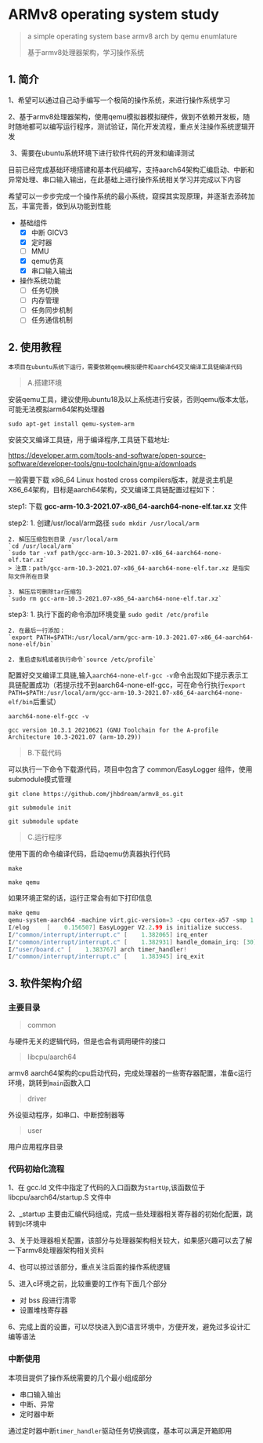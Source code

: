 # ARMv8 operating system study

> a simple operating system base armv8 arch by qemu enumlature
>
> 基于armv8处理器架构，学习操作系统

## 1. 简介
​		1、希望可以通过自己动手编写一个极简的操作系统，来进行操作系统学习

​		2、基于armv8处理器架构，使用qemu模拟器模拟硬件，做到不依赖开发板，随时随地都可以编写运行程序，测试验证，简化开发流程，重点关注操作系统逻辑开发

​		3、需要在ubuntu系统环境下进行软件代码的开发和编译测试

目前已经完成基础环境搭建和基本代码编写，支持aarch64架构汇编启动、中断和异常处理、串口输入输出，在此基础上进行操作系统相关学习并完成以下内容

希望可以一步步完成一个操作系统的最小系统，窥探其实现原理，并逐渐去添砖加瓦，丰富完善，做到从功能到性能

- 基础组件
    - [x] 中断 GICV3
    - [x] 定时器
    - [ ] MMU
    - [x] qemu仿真
    - [x] 串口输入输出

- 操作系统功能
    - [ ] 任务切换
    - [ ] 内存管理
    - [ ] 任务同步机制
    - [ ] 任务通信机制

## 2. 使用教程
    本项目在ubuntu系统下运行，需要依赖qemu模拟硬件和aarch64交叉编译工具链编译代码

> A.搭建环境

安装qemu工具，建议使用ubuntu18及以上系统进行安装，否则qemu版本太低，可能无法模拟arm64架构处理器

```shell
sudo apt-get install qemu-system-arm
```
安装交叉编译工具链，用于编译程序,工具链下载地址:

 https://developer.arm.com/tools-and-software/open-source-software/developer-tools/gnu-toolchain/gnu-a/downloads

 一般需要下载 x86_64 Linux hosted cross compilers版本，就是说主机是X86_64架构，目标是aarch64架构，交叉编译工具链配置过程如下：

step1:
	下载 **gcc-arm-10.3-2021.07-x86_64-aarch64-none-elf.tar.xz** 文件
	
step2:
	1. 创建/usr/local/arm路径 
	`sudo mkdir /usr/local/arm`
	
	2. 解压压缩包到目录 /usr/local/arm
	`cd /usr/local/arm`
	`sudo tar -vxf path/gcc-arm-10.3-2021.07-x86_64-aarch64-none-elf.tar.xz`
	> 注意：path/gcc-arm-10.3-2021.07-x86_64-aarch64-none-elf.tar.xz 是指实际文件所在目录
	
	3. 解压后可删除tar压缩包
	`sudo rm gcc-arm-10.3-2021.07-x86_64-aarch64-none-elf.tar.xz`
	
step3:
	1. 执行下面的命令添加环境变量
	`sudo gedit /etc/profile`
	
	2. 在最后一行添加：
	`export PATH=$PATH:/usr/local/arm/gcc-arm-10.3-2021.07-x86_64-aarch64-none-elf/bin`
	
	2. 重启虚拟机或者执行命令`source /etc/profile` 


配置好交叉编译工具链,输入`aarch64-none-elf-gcc -v`命令出现如下提示表示工具链配置成功（若提示找不到aarch64-none-elf-gcc，可在命令行执行`export PATH=$PATH:/usr/local/arm/gcc-arm-10.3-2021.07-x86_64-aarch64-none-elf/bin`后重试）

 ```shell
aarch64-none-elf-gcc -v

gcc version 10.3.1 20210621 (GNU Toolchain for the A-profile Architecture 10.3-2021.07 (arm-10.29))

 ```


> B.下载代码

可以执行一下命令下载源代码，项目中包含了 common/EasyLogger 组件，使用submodule模式管理

```shell
git clone https://github.com/jhbdream/armv8_os.git

git submodule init

git submodule update
```



> C.运行程序

使用下面的命令编译代码，启动qemu仿真器执行代码

```
make

make qemu
```
如果环境正常的话，运行正常会有如下打印信息

```c
make qemu
qemu-system-aarch64 -machine virt,gic-version=3 -cpu cortex-a57 -smp 1 -m 1024 -nographic -serial mon:stdio -kernel app
I/elog     [    0.156507] EasyLogger V2.2.99 is initialize success.
I/"common/interrupt/interrupt.c" [    1.382065] irq_enter
I/"common/interrupt/interrupt.c" [    1.382931] handle_domain_irq: [30]
I/"user/board.c" [    1.383767] arch timer_handler!
I/"common/interrupt/interrupt.c" [    1.383945] irq_exit
```



## 3. 软件架构介绍

### 主要目录

> common

与硬件无关的逻辑代码，但是也会有调用硬件的接口

> libcpu/aarch64

armv8 aarch64架构的cpu启动代码，完成处理器的一些寄存器配置，准备c运行环境，跳转到`main`函数入口

> driver

外设驱动程序，如串口、中断控制器等

> user

用户应用程序目录



### 代码初始化流程

1、在 gcc.ld 文件中指定了代码的入口函数为`StartUp`,该函数位于libcpu/aarch64/startup.S 文件中

2、_startup 主要由汇编代码组成，完成一些处理器相关寄存器的初始化配置，跳转到c环境中

3、关于处理器相关配置，该部分与处理器架构相关较大，如果感兴趣可以去了解一下armv8处理器架构相关资料

4、也可以掠过该部分，重点关注后面的操作系统逻辑

5、进入c环境之前，比较重要的工作有下面几个部分

- 对 bss 段进行清零
- 设置堆栈寄存器

6、完成上面的设置，可以尽快进入到C语言环境中，方便开发，避免过多设计汇编等语法



### 中断使用

本项目提供了操作系统需要的几个最小组成部分

- 串口输入输出
- 中断、异常
- 定时器中断

通过定时器中断`timer_handler`驱动任务切换调度，基本可以满足开箱即用
